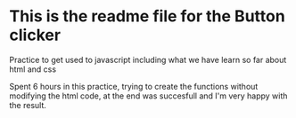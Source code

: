 # This is the readme file for the Button clicker 

<p>Practice to get used to javascript including what we have learn so far about html and css</p>
<p>Spent 6 hours in this practice, trying to create the functions without modifying the html code, at the end was succesfull and I'm very happy with the result.</p>